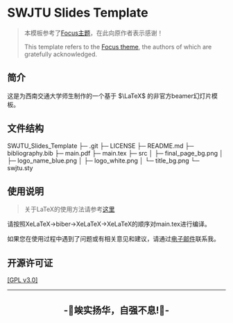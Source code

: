 # SWJTU Slides Template
> 本模板参考了[Focus主题](https://github.com/elauksap/focus-beamertheme)，在此向原作者表示感谢！
>
> This template refers to the [Focus theme](https://github.com/elauksap/focus-beamertheme),  the authors of which are gratefully acknowledged.

## 简介
这是为西南交通大学师生制作的一个基于 $\LaTeX$ 的非官方beamer幻灯片模板。

## 文件结构
SWJTU_Slides_Template
├─ .git
├─ LICENSE
├─ README.md
├─ bibliography.bib
├─ main.pdf
├─ main.tex
├─ src
│    ├─ final_page_bg.png
│    ├─ logo_name_blue.png
│    ├─ logo_white.png
│    └─ title_bg.png
└─ swjtu.sty

## 使用说明
> 关于LaTeX的使用方法请参考[这里](https://www.overleaf.com/learn/latex/Learn_LaTeX_in_30_minutes)

请按照XeLaTeX->biber->XeLaTeX->XeLaTeX的顺序对main.tex进行编译。

如果您在使用过程中遇到了问题或有相关意见和建议，请通过[电子邮件](denkiyouhou@outlook.com)联系我。

## 开源许可证
[[GPL v3.0]](LICENSE)

---
<h2 align="center">
-🚆竢实扬华，自强不息!🚆-
</h2>

